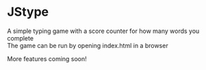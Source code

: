 # JStype

A simple typing game with a score counter for how many words you complete  
The game can be run by opening index.html in a browser  
  
More features coming soon!
